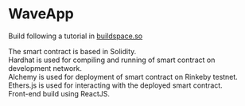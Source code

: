 # WaveApp

Build following a tutorial in [buildspace.so](https://app.buildspace.so/projects/CO02cf0f1c-f996-4f50-9669-cf945ca3fb0b)

The smart contract is based in Solidity.\
Hardhat is used for compiling and running of smart contract on development network.\
Alchemy is used for deployment of smart contract on Rinkeby testnet.\
Ethers.js is used for interacting with the deployed smart contract.\
Front-end build using ReactJS.
